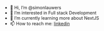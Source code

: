 - 👋 Hi, I’m @simonlauwers
- 👀 I’m interested in Full stack Development
- 🌱 I’m currently learning more about NextJS
- 📫 How to reach me: [linkedin](https://www.linkedin.com/in/simonlauwers/)


<!---
simonlauwers/simonlauwers is a ✨ special ✨ repository because its `README.md` (this file) appears on your GitHub profile.
You can click the Preview link to take a look at your changes.
--->
